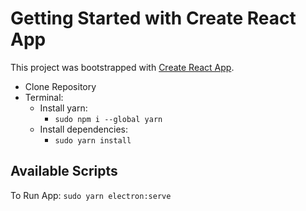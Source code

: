 # Getting Started with Create React App

This project was bootstrapped with [Create React App](https://github.com/facebook/create-react-app).

- Clone Repository
- Terminal:
  - Install yarn:
    - `sudo npm i --global yarn`
  - Install dependencies:
    - `sudo yarn install`


## Available Scripts
To Run App:
`sudo yarn electron:serve`
